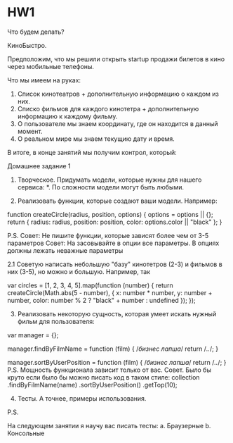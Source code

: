 HW1
===

Что будем делать?

КиноБыстро.

Предположим, что мы решили открыть startup продажи билетов в кино через мобильные телефоны.

Что мы имеем на руках:
1. Список кинотеатров + дополнительную информацию о каждом из них.
2. Списко фильмов для каждого кинотетра + дополнительную информацию к каждому фильму.
3. О пользователе мы знаем координату, где он находится в данный момент.
4. О реальном мире мы знаем текущию дату и время.

В итоге, в конце занятий мы получим контрол, который:

Домашнее задание 1

1. Творческое.
  Придумать модели, которые нужны для нашего сервиса:
   *. По сложности модели могут быть любыми.

2. Реализовать функции, которые создают ваши модели. Например:

function createCircle(radius, position, options) {
    options = options || {};
    return {
        radius: radius,
        position: position,
        color: options.color || "black" 
    };
}

P.S. 
  Совет: Не пишите функции, которые зависят более чем от 3-5 параметров
  Совет: На засовывайте в опции все параметры. В опциях должны лежать неважные параметры

2.1 Советую написать небольшую "базу" кинотетров (2-3) и фильмов в них (3-5), но можно и большую. Например, так

var circles = [1, 2, 3, 4, 5].map(function (number) {
  return createCircle(Math.abs(5 - number), {
            x: number * number,
            y: number + number,
            color: number % 2 ? "black" + number : undefined
        });
    });

3. Реализовать некоторую сущность, которая умеет искать нужный фильм для пользователя:

var manager = {};

manager.findByFilmName = function (film) {
    /*бизнес лапша*/
    return /*..*/;
}

manager.sortByUserPosition = function (film) {
    /*бизнес лапша*/
    return /*..*/;
}
P.S.
    Мощность функционала зависит только от вас.
    Совет. Было бы круто если было бы можно писать код в таком стиле:
       collection
           .findByFilmName(name)
           .sortByUserPosition()
           .getTop(10);

4. Тесты. А точнее, примеры использования.

P.S. 

На следующем занятии я научу вас писать тесты:
  a. Браузерные
  b. Консольные

